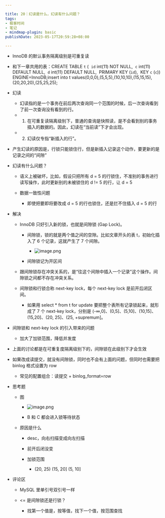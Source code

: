 ```yaml
---

title: 20｜幻读是什么，幻读有什么问题？
tags:
- 极客时间
- 笔记
- mindmap-plugin: basic
publishDate: 2023-05-17T20:59:28+08:00

---
```



- InnoDB 的默认事务隔离级别是可重复读
- 和下一章共用的表：CREATE TABLE `t` (  `id` int(11) NOT NULL,  `c` int(11) DEFAULT NULL,  `d` int(11) DEFAULT NULL,  PRIMARY KEY (`id`),  KEY `c` (`c`)) ENGINE=InnoDB;insert into t values(0,0,0),(5,5,5),(10,10,10),(15,15,15),(20,20,20),(25,25,25);
- 幻读

  - 幻读指的是一个事务在前后两次查询同一个范围的时候，后一次查询看到了前一次查询没有看到的行。
  - 1. 在可重复读隔离级别下，普通的查询是快照读，是不会看到别的事务插入的数据的。因此，幻读在“当前读”下才会出现。
  - 2. 幻读仅专指“新插入的行”。

- 产生幻读的原因是，行锁只能锁住行，但是新插入记录这个动作，要更新的是记录之间的“间隙”
- 幻读有什么问题？

  - 语义上被破坏，比如，假设只把所有 d = 5 的行锁住，不准别的事务进行读写操作，此时更新别的未被锁住的 d != 5 的行，让 d = 5
  - 数据一致性问题

    - 即使把要即将要改成 d = 5 的行也锁住，还是拦不住插入 d = 5 的行

- 解决

  - InnoDB 只好引入新的锁，也就是间隙锁 (Gap Lock)。
  
    - 间隙锁，锁的就是两个值之间的空隙。比如文章开头的表 t，初始化插入了 6 个记录，这就产生了 7 个间隙。
      - ![image.png](https://cdn.jsdelivr.net/gh/11ze/static/images/mysql45-20-1.png)

    - 间隙锁记为开区间
  
  - 跟间隙锁存在冲突关系的，是“往这个间隙中插入一个记录”这个操作。间隙锁之间都不存在冲突关系。
  - 间隙锁和行锁合称 next-key lock，每个 next-key lock 是前开后闭区间。
  
    - 如果用 select * from t for update 要把整个表所有记录锁起来，就形成了 7 个 next-key lock，分别是 (-∞,0]、(0,5]、(5,10]、(10,15]、(15,20]、(20, 25]、(25, +supremum]。

- 间隙锁和 next-key lock 的引入带来的问题

  - 加大了加锁范围，降低并发度

- 上面的讨论都是在可重复度隔离级别下的，间隙锁在此级别下才会生效
- 如果改成读提交，就没有间隙锁，同时也不会有上面的问题，但同时也需要把 binlog 格式设置为 row

  - 常见的配置组合：读提交 + binlog_format=row

- 思考题

  - 图
    - ![image.png](https://cdn.jsdelivr.net/gh/11ze/static/images/mysql45-20-2.png)


    - B 和 C 都会进入锁等待状态
  
  - 原因是什么
  
    - desc，向右扫描变成向左扫描
    - 前开后闭没变
    - 加锁范围
    
      - (20, 25) (15, 20] (5, 10]

- 评论区

  - MySQL 里单引号双引号一样
  - <= 是间隙锁还是行锁？
  
    - 找第一个值是，按等值，找下一个值，按范围查找
